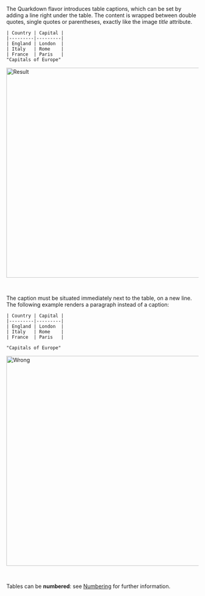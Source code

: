 The Quarkdown flavor introduces table captions, which can be set by adding a line right under the table. The content is wrapped between double quotes, single quotes or parentheses, exactly like the image *title* attribute.

```
| Country | Capital |
|---------|---------|
| England | London  |
| Italy   | Rome    |
| France  | Paris   |
"Capitals of Europe"
```

<img width="550" alt="Result" src="https://github.com/user-attachments/assets/7557a9cf-26bb-4273-9736-1a21cee12040">

&nbsp;

The caption must be situated immediately next to the table, on a new line. The following example renders a paragraph instead of a caption:

```
| Country | Capital |
|---------|---------|
| England | London  |
| Italy   | Rome    |
| France  | Paris   |

"Capitals of Europe"
```

<img width="550" alt="Wrong" src="https://github.com/user-attachments/assets/9bfcdbbe-e2bb-4a2d-9a77-9ec0c9cf9fb0">

&nbsp;

Tables can be **numbered**: see [Numbering](numbering) for further information.
